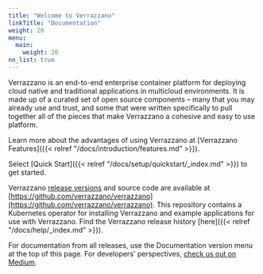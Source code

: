 ```yaml
---
title: "Welcome to Verrazzano"
linkTitle: "Documentation"
weight: 20
menu:
  main:
    weight: 20
no_list: true
---
```


Verrazzano is an end-to-end enterprise container platform for deploying cloud native and traditional applications in multicloud environments. It is made up of a curated set of open source components – many that you may already use and trust, and some that were written specifically to pull together all of the pieces that make Verrazzano a cohesive and easy to use platform.

Learn more about the advantages of using Verrazzano at [Verrazzano Features]({{< relref "/docs/introduction/features.md" >}}).

Select [Quick Start]({{< relref "/docs/setup/quickstart/_index.md" >}}) to get started.

Verrazzano [release versions](https://github.com/verrazzano/verrazzano/releases/) and source code are available at [https://github.com/verrazzano/verrazzano](https://github.com/verrazzano/verrazzano).
This repository contains a Kubernetes operator for installing Verrazzano and example applications for use with Verrazzano. Find the Verrazzano release history [here]({{< relref "/docs/help/_index.md" >}}).

For documentation from all releases, use the Documentation version menu at the top of this page. For developers' perspectives, [check us out on Medium](https://medium.com/verrazzano).
